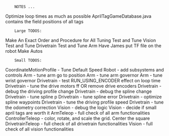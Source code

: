         NOTES ...
Optimize loop times as much as possible
AprilTagGameDatabase.java contains the field positions of all tags

        Large TODOS:
Make An Exact Order and Procedure for All Tuning
Test and Tune Vision
Test and Tune Drivetrain
Test and Tune Arm
Have James put TF file on the robot
Make Autos

        Small TODOS:
CoordinateMotionProfile - Tune Default Speed
Robot - add subsystems and controls
Arm - tune arm go to position
Arm - tune arm governor
Arm - tune wrist governor
Drivetrain - test RUN_USING_ENCODER effect on loop time
Drivetrain - tune the drive motors ff OR remove drive encoders
Drivetrain - debug the driving profile change
Drivetrain - debug the spline change
Drivetrain - tune spline p
Drivetrain - tune spline error
Drivetrain - optimize spline waypoints
Drivetrain - tune the driving profile speed
Drivetrain - tune the odometry correction
Vision - debug the logic
Vision - decide if small april tags are worth it
ArmTeleop - full check of all arm functionalities
ControllerTeleop - color, rotate, and scale the grid. Center the square
DrivetrainTeleop - full check of all drivetrain functionalities
Vision - full check of all vision functionalities